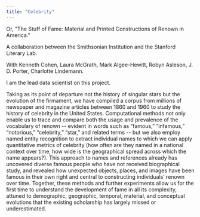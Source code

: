 ```yaml
---
title: "Celebrity"
---
```


Or, "The Stuff of Fame: Material and Printed Constructions of Renown in America."

A collaboration between the Smithsonian Institution and the Stanford Literary Lab.

With Kenneth Cohen, Laura McGrath, Mark Algee-Hewitt, Robyn Asleson, J. D. Porter, Charlotte Lindemann.

I am the lead data scientist on this project.

Taking as its point of departure not the history of singular stars but the evolution of the firmament, we have compiled a corpus from millions of newspaper and magazine articles between 1860 and 1960 to study the history of celebrity in the United States. Computational methods not only enable us to trace and compare both the usage and prevalence of the vocabulary of renown -- evident in words such as “famous,” “infamous,” “notorious,” “celebrity,” “star,” and related terms -- but we also employ named entity recognition to extract individual names to which we can apply quantitative metrics of celebrity (how often are they named in a national context over time, how wide is the geographical spread across which the name appears?). This approach to names and references already has uncovered diverse famous people who have not received biographical study, and revealed how unexpected objects, places, and images have been famous in their own right and central to constructing individuals’ renown over time. Together, these methods and further experiments allow us for the first time to understand the development of fame in all its complexity, attuned to demographic, geographic, temporal, material, and conceptual evolutions that the existing scholarship has largely missed or underestimated.
